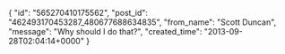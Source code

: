  {
   "id": "565270410175562",
   "post_id": "462493170453287_480677688634835",
   "from_name": "Scott Duncan",
   "message": "Why should I do that?",
   "created_time": "2013-09-28T02:04:14+0000"
 }
